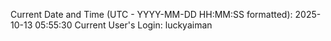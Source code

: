 Current Date and Time (UTC - YYYY-MM-DD HH:MM:SS formatted): 2025-10-13 05:55:30
Current User's Login: luckyaiman

